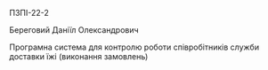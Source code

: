 ПЗПІ-22-2

Береговий Даніїл Олександрович

Програмна система для контролю роботи співробітників служби доставки їжі (виконання замовлень)
